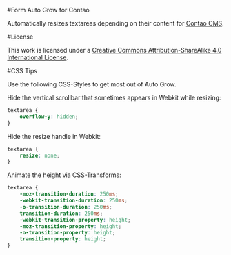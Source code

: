 #Form Auto Grow for Contao

Automatically resizes textareas depending on their content for [Contao CMS](https://contao.org).

#License

This work is licensed under a [Creative Commons Attribution-ShareAlike 4.0 International License](http://creativecommons.org/licenses/by-sa/4.0/).

#CSS Tips

Use the following CSS-Styles to get most out of Auto Grow.

Hide the vertical scrollbar that sometimes appears in Webkit while resizing:
```css
textarea {
    overflow-y: hidden;
}
```

Hide the resize handle in Webkit:
```css
textarea {
    resize: none;
}
```

Animate the height via CSS-Transforms:
```css
textarea {
    -moz-transition-duration: 250ms;
    -webkit-transition-duration: 250ms;
    -o-transition-duration: 250ms;
    transition-duration: 250ms;
    -webkit-transition-property: height;
    -moz-transition-property: height;
    -o-transition-property: height;
    transition-property: height;
}
```
